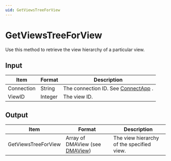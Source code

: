 ```yaml
---
uid: GetViewsTreeForView
---
```


# GetViewsTreeForView

Use this method to retrieve the view hierarchy of a particular view.

## Input

| Item       | Format  | Description                                                                      |
|------------|---------|----------------------------------------------------------------------------------|
| Connection | String  | The connection ID. See [ConnectApp](xref:ConnectApp) . |
| ViewID     | Integer | The view ID.                                                                     |

## Output

| Item                | Format                                                                | Description                               |
|---------------------|-----------------------------------------------------------------------|-------------------------------------------|
| GetViewsTreeForView | Array of DMAView (see [DMAView](xref:DMAView)) | The view hierarchy of the specified view. |


